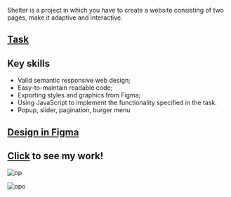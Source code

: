 Shelter is a project in which you have to create a website consisting of two pages, make it adaptive and interactive.

## [Task](https://github.com/rolling-scopes-school/tasks/blob/master/tasks/shelter/shelter.md)

## Key skills
- Valid semantic responsive web design;
- Easy-to-maintain readable code;
- Exporting styles and graphics from Figma;
- Using JavaScript to implement the functionality specified in the task.
- Popup, slider, pagination, burger menu

## [Design in Figma](https://www.figma.com/file/Yk6EnbY63FyG2PJTFkJDMh/shelter)
  
## [Click](https://yana-dyachok.github.io/shelter/main/index.html) to see my work!

![op](https://github.com/user-attachments/assets/51865e72-5909-4326-a94e-24839706ac07)

![opo](https://github.com/user-attachments/assets/72f26605-2222-4ac9-954d-2d268c7070fe)